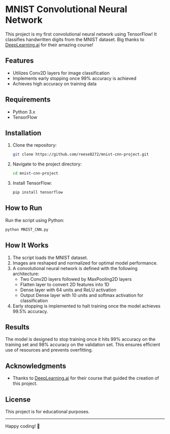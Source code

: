 # MNIST Convolutional Neural Network

This project is my first convolutional neural network using TensorFlow! It classifies handwritten digits from the MNIST dataset. Big thanks to [DeepLearning.ai](https://www.coursera.org/learn/introduction-tensorflow) for their amazing course!

## Features
- Utilizes Conv2D layers for image classification
- Implements early stopping once 99% accuracy is achieved
- Achieves high accuracy on training data

## Requirements
- Python 3.x
- TensorFlow

## Installation
1. Clone the repository:
   ```bash
   git clone https://github.com/reese8272/mnist-cnn-project.git
   ```
2. Navigate to the project directory:
   ```bash
   cd mnist-cnn-project
   ```
3. Install TensorFlow:
   ```bash
   pip install tensorflow
   ```

## How to Run
Run the script using Python:
```bash
python MNIST_CNN.py
```

## How It Works
1. The script loads the MNIST dataset.
2. Images are reshaped and normalized for optimal model performance.
3. A convolutional neural network is defined with the following architecture:
   - Two Conv2D layers followed by MaxPooling2D layers
   - Flatten layer to convert 2D features into 1D
   - Dense layer with 64 units and ReLU activation
   - Output Dense layer with 10 units and softmax activation for classification
4. Early stopping is implemented to halt training once the model achieves 99.5% accuracy.

## Results
The model is designed to stop training once it hits 99% accuracy on the training set and 98% accuracy on the validation set. This ensures efficient use of resources and prevents overfitting.

## Acknowledgments
- Thanks to [DeepLearning.ai](https://www.coursera.org/learn/introduction-tensorflow) for their course that guided the creation of this project.

## License
This project is for educational purposes.

---
Happy coding! 🚀

